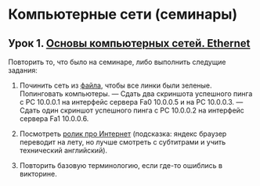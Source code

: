 # Компьютерные сети (семинары)

## Урок 1. [Основы компьютерных сетей. Ethernet](seminar1/README.md)

Повторить то, что было на семинаре, либо выполнить следущие задания:

1. Починить сеть из [файла](https://gbcdn.mrgcdn.ru/uploads/asset/5564600/attachment/ba875d94245aa1272c90e934876e01a7.pkt), чтобы все линки были зеленые. 
Попинговать компьютеры.
— Сдать два скриншота успешного пинга с РС 10.0.0.1 на интерфейс сервера Fa0 10.0.0.5 и на PC 10.0.0.3.
— Сдать один скриншот успешного пинга с РС 10.0.0.2 на интерфейс сервера Fa1 10.0.0.6.

2. Посмотреть [ролик про Интернет](https://www.youtube.com/watch?v=XE_FPEFpHt4) (подсказка: яндекс браузер переводит на лету, но лучше смотреть с субтитрами и учить технический английский).

3. Повторить базовую терминологию, если где-то ошиблись в викторине.